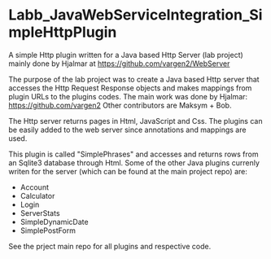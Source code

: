 # Labb_JavaWebServiceIntegration_SimpleHttpPlugin
A simple Http plugin written for a Java based Http Server (lab project) mainly done by Hjalmar at https://github.com/vargen2/WebServer

The purpose of the lab project was to create a Java based Http server that accesses the Http Request Response objects and makes mappings from plugin URLs to the plugins codes.
The main work was done by Hjalmar: https://github.com/vargen2 Other contributors are Maksym + Bob.

The Http server returns pages in Html, JavaScript and Css.
The plugins can be easily added to the web server since annotations and mappings are used.

This plugin is called "SimplePhrases" and accesses and returns rows from an Sqlite3 database through Html.
Some of the other Java plugins currenly writen for the server (which can be found at the main project repo) are:
- Account
- Calculator
- Login
- ServerStats
- SimpleDynamicDate
- SimplePostForm

See the prject main repo for all plugins and respective code.
